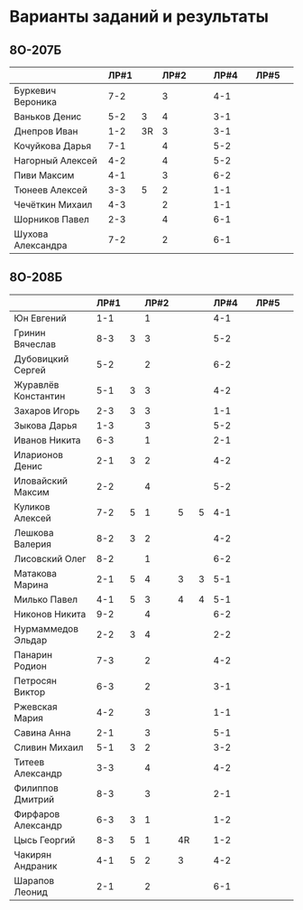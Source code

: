# Варианты заданий и результаты

## 8О-207Б
|                     | ЛР#1 |   | ЛР#2 |   |   | ЛР#4 |   | ЛР#5 |   |
|---------------------|------|---|------|---|---|------|---|------|---|
| Буркевич Вероника   | 7-2  |   |  3   |   |   | 4-1  |   |      |   |
| Ваньков Денис       | 5-2  | 3 |  4   |   |   | 3-1  |   |      |   |
| Днепров Иван        | 1-2  | 3R|  3   |   |   | 3-1  |   |      |   |
| Кочуйкова Дарья     | 7-1  |   |  4   |   |   | 5-2  |   |      |   |
| Нагорный Алексей    | 4-2  |   |  4   |   |   | 5-2  |   |      |   |
| Пиви Максим         | 4-1  |   |  3   |   |   | 6-2  |   |      |   |
| Тюнеев Алексей      | 3-3  | 5 |  2   |   |   | 1-1  |   |      |   |
| Чечёткин Михаил     | 4-3  |   |  2   |   |   | 1-1  |   |      |   |
| Шорников Павел      | 2-3  |   |  4   |   |   | 6-1  |   |      |   |
| Шухова Александра   | 7-2  |   |  2   |   |   | 6-1  |   |      |   |

## 8О-208Б
|                     | ЛР#1 |   | ЛР#2 |   |   | ЛР#4 |   | ЛР#5 |   |
|---------------------|------|---|------|---|---|------|---|------|---|
| Юн Евгений          | 1-1  |   |  1   |   |   | 4-1  |   |      |   |
| Гринин Вячеслав     | 8-3  | 3 |  3   |   |   | 5-2  |   |      |   |
| Дубовицкий Сергей   | 5-2  |   |  2   |   |   | 6-2  |   |      |   |
| Журавлёв Константин | 5-1  | 3 |  3   |   |   | 4-2  |   |      |   |
| Захаров Игорь       | 2-3  | 3 |  3   |   |   | 1-1  |   |      |   |
| Зыкова Дарья        | 1-3  |   |  3   |   |   | 5-2  |   |      |   |
| Иванов Никита       | 6-3  |   |  1   |   |   | 2-1  |   |      |   |
| Иларионов Денис     | 2-1  | 3 |  2   |   |   | 4-2  |   |      |   |
| Иловайский Максим   | 2-2  |   |  4   |   |   | 5-2  |   |      |   |
| Куликов Алексей     | 7-2  | 5 |  1   | 5 | 5 | 4-1  |   |      |   |
| Лешкова Валерия     | 8-2  | 3 |  2   |   |   | 4-2  |   |      |   |
| Лисовский Олег      | 8-2  |   |  1   |   |   | 6-2  |   |      |   |
| Матакова Марина     | 2-1  | 5 |  4   | 3 | 3 | 5-1  |   |      |   |
| Милько Павел        | 4-1  | 5 |  3   | 4 | 4 | 5-1  |   |      |   |
| Никонов Никита      | 9-2  |   |  4   |   |   | 6-2  |   |      |   |
| Нурмаммедов Эльдар  | 2-2  | 3 |  4   |   |   | 2-2  |   |      |   |
| Панарин Родион      | 7-3  |   |  2   |   |   | 4-2  |   |      |   |
| Петросян Виктор     | 6-3  |   |  2   |   |   | 3-1  |   |      |   |
| Ржевская Мария      | 4-2  |   |  3   |   |   | 1-1  |   |      |   |
| Савина Анна         | 2-1  |   |  3   |   |   | 5-1  |   |      |   |
| Сливин Михаил       | 5-1  | 3 |  2   |   |   | 3-2  |   |      |   |
| Титеев Александр    | 3-3  |   |  4   |   |   | 4-2  |   |      |   |
| Филиппов Дмитрий    | 8-3  |   |  3   |   |   | 2-1  |   |      |   |
| Фирфаров Александр  | 6-3  | 3 |  1   |   |   | 1-2  |   |      |   |
| Цысь Георгий        | 8-3  | 5 |  1   | 4R|   | 1-2  |   |      |   |
| Чакирян Андраник    | 4-1  | 5 |  2   | 3 |   | 4-2  |   |      |   |
| Шарапов Леонид      | 2-1  |   |  2   |   |   | 6-1  |   |      |   |
